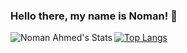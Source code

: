### Hello there, my name is Noman! 👋

<img align="left" alt="Noman Ahmed's Stats" src="https://github-readme-stats-swart-nine.vercel.app/api?username=nahmed44&show_icons=true&count_private=trueshow_icons=true&hide_border=true&hide=issues,contribs&theme=tokyonight"/>

[![Top Langs](https://github-readme-stats.vercel.app/api/top-langs/?username=nahmed44&layout=compact&hide_border=true&hide=dart,ruby,swift,objective-c&theme=tokyonight)](https://github.com/nahmed44/)



<!--
**nahmed44/nahmed44** is a ✨ _special_ ✨ repository because its `README.md` (this file) appears on your GitHub profile.

Here are some ideas to get you started:

- 🔭 I’m currently working on ...
- 🌱 I’m currently learning ...
- 👯 I’m looking to collaborate on ...
- 🤔 I’m looking for help with ...
- 💬 Ask me about ...
- 📫 How to reach me: ...
- 😄 Pronouns: ...
- ⚡ Fun fact: ...
-->
